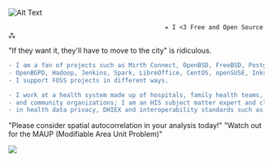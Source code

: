 ![Alt Text](https://user-images.githubusercontent.com/65868461/119200030-237ab780-ba5a-11eb-8f2f-1cbc34408a9e.gif)
                                  
                                               ❧ I <3 Free and Open Source ⁂   

"If they want it, they'll have to move to the city" is ridiculous.
                                  
```diff
- I am a fan of projects such as Mirth Connect, OpenBSD, FreeBSD, PostgreSQL, PostGIS, QGIS, OSCAR EMR, Open Dental, OpenSSH, 
- OpenBGPD, Hadoop, Jenkins, Spark, LibreOffice, CentOS, openSUSE, Inkscape, Firefox the list goes on.. 
- I support FOSS projects in different ways.

- I work at a health system made up of hospitals, family health teams, long-term care homes, public health units, clinics, 
- and community organizations; I am an HIS subject matter expert and clinical application developer. I am a specialist 
- in health data privacy, DHIEX and interoperability standards such as HL7 and FHIR.
```
"Please consider spatial autocorrelation in your analysis today!"
"Watch out for the MAUP (Modifiable Area Unit Problem)"

![](https://komarev.com/ghpvc/?username=asterismm54&color=FF0000)

